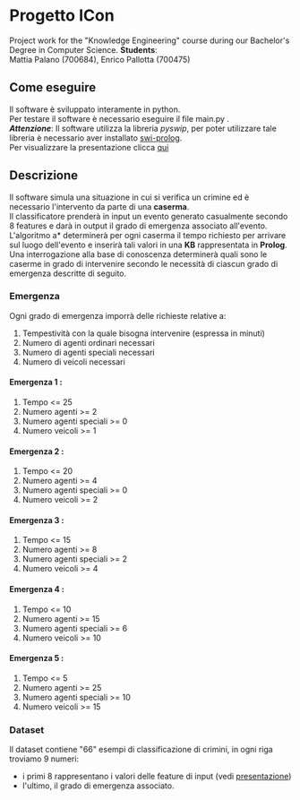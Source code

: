 # Progetto ICon
Project work for the "Knowledge Engineering" course during our Bachelor's Degree in Computer Science.
**Students**:<br>
Mattia Palano (700684), Enrico Pallotta (700475)
## Come eseguire
Il software è sviluppato interamente in python.<br>
Per testare il software è necessario eseguire il file main.py . <br>
***Attenzione***: Il software utilizza la libreria *pyswip*, per poter utilizzare tale libreria è necessario aver installato [swi-prolog](https://www.swi-prolog.org/Download.html). <br>
Per visualizzare la presentazione clicca [qui](Presentazione.pdf)
## Descrizione
Il software simula una situazione in cui si verifica un crimine ed è necessario l'intervento da parte di una **caserma**.<br>
Il classificatore prenderà in input un evento generato casualmente secondo 8 features e darà in output il grado di emergenza associato all'evento.<br>
L'algoritmo a* determinerà per ogni caserma il tempo richiesto per arrivare sul luogo dell'evento e inserirà tali valori in una **KB** rappresentata in **Prolog**. <br>
Una interrogazione alla base di conoscenza determinerà quali sono le caserme in grado di intervenire secondo le necessità di ciascun grado di emergenza descritte di seguito.
### Emergenza
Ogni grado di emergenza imporrà delle richieste relative a:
1. Tempestività con la quale bisogna intervenire (espressa in minuti)
2. Numero di agenti ordinari necessari
3. Numero di agenti speciali necessari
4. Numero di veicoli necessari

#### Emergenza 1 :
1. Tempo <= 25
2. Numero agenti >= 2
3. Numero agenti speciali >= 0
4. Numero veicoli >= 1
#### Emergenza 2 :
1. Tempo <= 20
2. Numero agenti >= 4
3. Numero agenti speciali >= 0
4. Numero veicoli >= 2
#### Emergenza 3 :
1. Tempo <= 15
2. Numero agenti >= 8
3. Numero agenti speciali >= 2
4. Numero veicoli >= 4
#### Emergenza 4 :
1. Tempo <= 10
2. Numero agenti >= 15
3. Numero agenti speciali >= 6
4. Numero veicoli >= 10
#### Emergenza 5 :
1. Tempo <= 5
2. Numero agenti >= 25
3. Numero agenti speciali >= 10
4. Numero veicoli >= 15

### Dataset
Il dataset contiene "66" esempi di classificazione di crimini, in ogni riga troviamo 9 numeri: <br>
- i primi 8 rappresentano i valori delle feature di input (vedi [presentazione](Presentazione.pdf))
- l'ultimo, il grado di emergenza associato.
